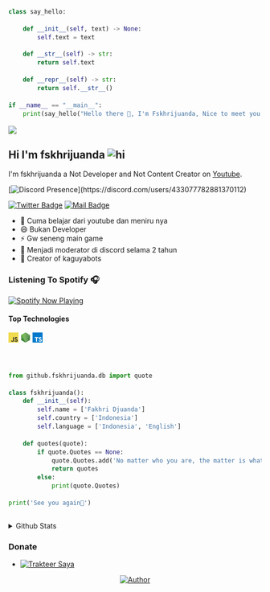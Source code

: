```python
class say_hello:

    def __init__(self, text) -> None:
        self.text = text

    def __str__(self) -> str:
        return self.text

    def __repr__(self) -> str:
        return self.__str__()

if __name__ == "__main__":
    print(say_hello("Hello there 👋, I'm Fskhrijuanda, Nice to meet you all!"))
```




<a href="//Instagram.com/riririfak"><img align="center" src="https://cardivo.vercel.app/api?name=Fakhri&description=Hi,%20i%27m%20Fakhri%20and%20i%27m%20just%20a%20newbie%20programmer%20Nice%20to%20meet%20you%20%F0%9F%91%8B&image=https://avatars.githubusercontent.com/u/41115223?v=4=CAU&backgroundColor=%23ecf0f1&instagram=@riririfak&github=fskhrijuanda&pattern=ticTacToe&colorPattern=%23eaeaea"/></a>
</p>



## Hi I'm fskhrijuanda <img src="https://user-images.githubusercontent.com/1303154/88677602-1635ba80-d120-11ea-84d8-d263ba5fc3c0.gif" width="28px" alt="hi">

I'm fskhrijuanda a Not Developer and Not Content Creator on [Youtube](https://youtu.be/dQw4w9WgXcQ).

[![Discord Presence](https://lanyard-profile-readme.vercel.app/api/433077782881370112?theme=light&bg=809ecf&animated=false&hideDiscrim=true&borderRadius=30px&idleMessage=Probably%20doing%20something%20else...)](https://discord.com/users/433077782881370112)



[![Twitter Badge](https://img.shields.io/badge/-NotF-1ca0f1?style=flat&labelColor=1ca0f1&logo=twitter&logoColor=white&link=https://twitter.com/Fakhri50434989)](https://twitter.com/Fakhri50434989) [![Mail Badge](https://img.shields.io/badge/-@riririfak-e84393?style=flat&labelColor=e84393&logo=instagram&logoColor=white)](https://instagram.com/riririfak)
<!-- TODO: Add last video link -->

- 🤔 Cuma belajar dari youtube dan meniru nya
- 😄 Bukan Developer
- ⚡ Gw seneng main game
- 💼 Menjadi moderator di discord selama 2 tahun
- 🌟 Creator of kaguyabots

### Listening To Spotify 🎧

[<img src="https://iyah.vercel.app/api/spotify-playing" alt="Spotify Now Playing" width="350" />](https://open.spotify.com/user/79dce9bb208443589cbda2a107366c54)

#### Top Technologies

<!-- TODO: Make technologies links takes you to repositories -->

<code><img height="20" src="https://raw.githubusercontent.com/github/explore/80688e429a7d4ef2fca1e82350fe8e3517d3494d/topics/javascript/javascript.png"></code>
<code><img height="20" src="https://raw.githubusercontent.com/github/explore/80688e429a7d4ef2fca1e82350fe8e3517d3494d/topics/nodejs/nodejs.png"></code>
<code><img height="20" src="https://raw.githubusercontent.com/github/explore/80688e429a7d4ef2fca1e82350fe8e3517d3494d/topics/typescript/typescript.png"></code>


<br />

###

```python
from github.fskhrijuanda.db import quote

class fskhrijuanda():
    def __init__(self):
        self.name = ['Fakhri Djuanda']
        self.country = ['Indonesia']
        self.language = ['Indonesia', 'English']

    def quotes(quote):
        if quote.Quotes == None:
            quote.Quotes.add('No matter who you are, the matter is what you are.')
            return quotes
        else:
            print(quote.Quotes)

print('See you again👋')
```

##


<details>
<summary>
  Github Stats
</summary>


#### Coding Stats

<!--START_SECTION:waka-->
```text
No Activity tracked this Week
```
<!--END_SECTION:waka-->

#### Github Stats

![Fakhri github stats](https://github-readme-stats.vercel.app/api?username=fskhrijuanda&count_private=true&show_icons=true&theme=radical)


<a href="https://github.com/anuraghazra/github-readme-stats">
  <!-- Change the `github-readme-stats.anuraghazra1.vercel.app` to `github-readme-stats.vercel.app`  -->
  <img align="center" src="https://github-readme-stats.anuraghazra1.vercel.app/api/top-langs/?username=fskhrijuanda&layout=compact&theme=radical" />
</a>

</a>
<a href="https://github.com/fskhrijuanda/Clock-bot-discord">
 <img align="center" src="https://github-readme-stats.vercel.app/api/pin/?username=fskhrijuanda&repo=Clock-bot-discord&theme=radical" />
</a>

</a>
<a href="https://github.com/fskhrijuanda/Not-Waifu-Bot">
 <img align="center" src="https://github-readme-stats.vercel.app/api/pin/?username=fskhrijuanda&repo=Not-Waifu-Bot&theme=radical" />
</a> 

</a>
<a href="https://github.com/fskhrijuanda/Discord-bot-Stream">
 <img align="center" src="https://github-readme-stats.vercel.app/api/pin/?username=fskhrijuanda&repo=Discord-bot-Stream&theme=radical" />
</a> 

</details>

### Donate
* <a href="https://trakteer.id/fakhrijuanda12" target="_blank"><img id="wse-buttons-preview" src="https://cdn.trakteer.id/images/embed/trbtn-red-1.png" height="40" style="border:0px;height:40px;" alt="Trakteer Saya"></a>

<p align="center">
<a href="https://github.com/fskhrijuanda"><img title="Author" src="https://img.shields.io/badge/badge/Author-Fakhri-red.svg?style=for-the-badge&logo=github"></a>
</p>


